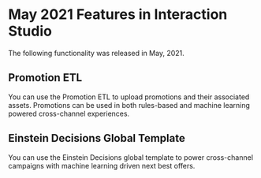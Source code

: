 

# May 2021 Features in Interaction Studio

The following functionality was released in May, 2021.

## Promotion ETL

You can use the Promotion ETL to upload promotions and their associated
assets. Promotions can be used in both rules-based and machine learning
powered cross-channel experiences.

## Einstein Decisions Global Template

You can use the Einstein Decisions global template to power cross-channel
campaigns with machine learning driven next best offers.

